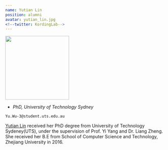 ```yaml
---
name: Yutian Lin
position: alumni
avatar: yutian_lin.jpg
<!--twitter: KordingLab-->
---
```


<img width="200" src="{{site.baseurl}}/images/people/{{page.avatar}}" data-action="zoom">

- _PhD, University of Technology Sydney_<br>
<!--- _Science coach. Collaborator. Transdisciplinary optimist._-->

<i class="fa fa-envelope-o"></i> `Yu.Wu-3@student.uts.edu.au`

[Yutian Lin](https://vana77.github.io/) received her PhD degree from University of Technology Sydeney(UTS), under the supervision of Prof. Yi Yang and Dr. Liang Zheng. She received her B.E from School of Computer Science and Technology, Zhejiang University in 2016.

